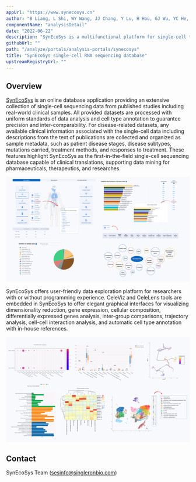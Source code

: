 ```yaml
---
appUrl: "https://www.synecosys.cn"
author: "B Liang, L Shi, WY Wang, JJ Chang, Y Lu, H Hou, GJ Wu, YC He, YH Fei, XG Zhang, JJ Wang, MM Wang, Y Zhang, J Ye, JN Liu, Y Guo, SS Chen, JC Duan, J Fan"
componentName: "analysisDetail"
date: "2022-06-22"
description: "SynEcoSys is a multifunctional platform for single-cell transcriptomic data analysis, visualization, and exploration. SynEcoSys curates both clinical and research orientated data to regard disease related cells and genes."
githubUrl: ""
path: "/analyze/portals/analysis-portals/synecosys"
title: "SynEcoSys single-cell RNA sequencing database"
upstreamRegistryUrl: ""
---
```


## Overview

[SynEcoSys](https://www.synecosys.cn) is an online database application providing an extensive collection of single-cell sequencing data from published studies including real-world clinical samples. All provided datasets are processed with uniform standards of data analysis and cell type annotation to guarantee precision and inter-comparability. For disease-related datasets, any available clinical information associated with the single-cell data including descriptions from the text of publications are collected and organized as sample metadata, such as patient disease stages, disease subtypes, mutations carried, treatment methods, and responses to treatment. These features highlight SynEcoSys as the first-in-the-field single-cell sequencing database capable of clinical translations, supporting data mining for pharmaceuticals, therapeutics, and researches.

![SysEcoSys](../../_images/portals/synecosys.png)

SynEcoSys offers user-friendly data exploration platform for researchers with or without programming experience. CeleViz and CeleLens tools are embedded in SynEcoSys to offer elegant graphical interfaces for visualizing dimensionality reduction, gene expression, cellular composition, differentially expressed genes analysis, inter-group comparisons, trajectory analysis, cell-cell interaction analysis, and automatic cell type annotation with in-house references.

![SysEcoSys](../../_images/portals/synecosys-data-exploration.png)

## Contact

SynEcoSys Team (<sesinfo@singleronbio.com>)
